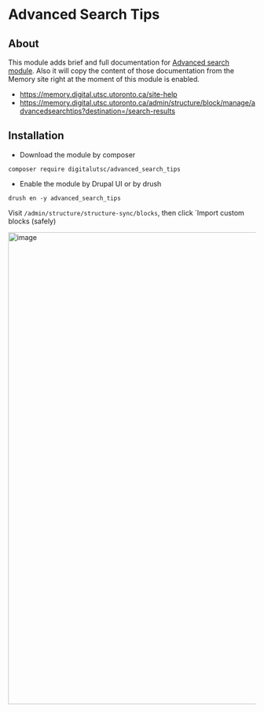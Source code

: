 # Advanced Search Tips

## About

  This module adds brief and full documentation for [Advanced search module](https://github.com/digitalutsc/advanced_search/tree/dsu_utsc). Also it will copy the content of those documentation from the Memory site right at the moment of this module is enabled. 
* https://memory.digital.utsc.utoronto.ca/site-help
* https://memory.digital.utsc.utoronto.ca/admin/structure/block/manage/advancedsearchtips?destination=/search-results

## Installation

* Download the module by composer 

````
composer require digitalutsc/advanced_search_tips
````

* Enable the module by Drupal UI or by drush 

````
drush en -y advanced_search_tips
````

Visit `/admin/structure/structure-sync/blocks`, then click `Import custom blocks (safely)

<img width="960" alt="image" src="https://user-images.githubusercontent.com/7862086/211580601-999255c4-9cc3-47ad-a8b0-d8636a47747e.png">


